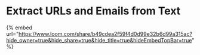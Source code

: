 # Extract URLs and Emails from Text

{% embed url="https://www.loom.com/share/b49cdea2f59f4d0d99e32b6d99a315ac?hide_owner=true&hide_share=true&hide_title=true&hideEmbedTopBar=true" %}
